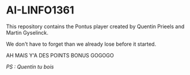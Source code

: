 # AI-LINFO1361
This repository contains the Pontus player created by Quentin Prieels and Martin Gyselinck.

We don't have to forget than we already lose before it started.

AH MAIS Y'A DES POINTS BONUS GOGOGO

*PS : Quentin tu bois*